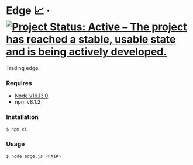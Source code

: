 # Edge 📈 &middot; [![Project Status: Active – The project has reached a stable, usable state and is being actively developed.](https://www.repostatus.org/badges/latest/active.svg)](https://www.repostatus.org/#active)

Trading edge.

### Requires

- [Node v16.13.0](https://nodejs.org/)
- npm v8.1.2

### Installation

```sh
$ npm ci
```

### Usage

```sh
$ node edge.js <PAIR>
```

